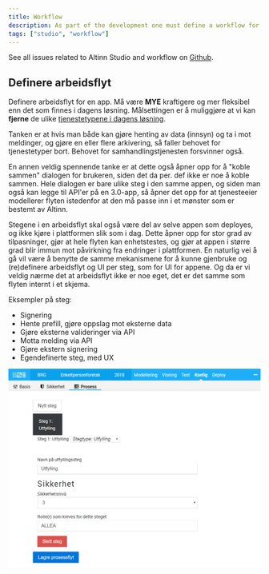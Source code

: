 ```yaml
---
title: Workflow
description: As part of the development one must define a workflow for the app.
tags: ["studio", "workflow"]
---
```


See all issues related to Altinn Studio and workflow on [Github](https://github.com/Altinn/altinn-studio/issues?q=is%3Aissue+is%3Aopen+label%3Aworkflow).

## Definere arbeidsflyt

Definere arbeidsflyt for en app. Må være **MYE** kraftigere og mer fleksibel enn det som finnes i dagens løsning.
Målsettingen er å muliggjøre at vi kan **fjerne** de ulike [tjenestetypene i dagens løsning](https://altinn.github.io/docs/tul/tjenestetyper/).

Tanken er at hvis man både kan gjøre henting av data (innsyn) og ta i mot meldinger, og gjøre en eller flere arkivering, så faller behovet for
tjenestetyper bort. Behovet for samhandlingstjenesten forsvinner også.

En annen veldig spennende tanke er at dette også åpner opp for å "koble sammen" dialogen for brukeren, siden det da per. def ikke er noe å koble sammen.
Hele dialogen er bare ulike steg i den samme appen, og siden man også kan legge til API'er på en 3.0-app, så åpner det opp
for at tjenesteeier modellerer flyten istedenfor at den må passe inn i et mønster som er bestemt av Altinn.

Stegene i en arbeidsflyt skal også være del av selve appen som deployes, og ikke kjøre i plattformen slik som i dag.
Dette åpner opp for stor grad av tilpasninger, gjør at hele flyten kan enhetstestes, og gjør at appen i større grad blir immun
mot påvirkning fra endringer i plattformen. En naturlig vei å gå vil være å benytte de samme mekanismene for å kunne gjenbruke og (re)definere
arbeidsflyt og UI per steg, som for UI for appene. Og da er vi veldig nærme det at arbeidsflyt ikke er noe eget, det er det samme som 
flyten internt i et skjema.

Eksempler på steg: 

- Signering
- Hente prefill, gjøre oppslag mot eksterne data
- Gjøre eksterne valideringer via API
- Motta melding via API
- Gjøre ekstern signering
- Egendefinerte steg, med UX

![Banalt enkel implementasjon av arbeidsflyt](workflow.png "Banalt enkel implementasjon av arbeidsflyt")


